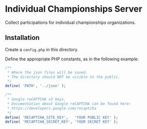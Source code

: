 # Individual Championships Server

Collect participations for individual championships organizations.

## Installation

Create a `config.php` in this directory.

Define the appropriate PHP constants, as in the following example:

```php
/**
 * Where the json files will be saved.
 * The directory should NOT be visible to the public.
 */
define( 'PATH', '../json' );

/**
 * Google reCAPTCHA v3 keys.
 * Documentation about Google reCAPTCHA can be found here:
 * https://developers.google.com/recaptcha
 */
define( 'RECAPTCHA_SITE_KEY',   'YOUR PUBLIC KEY' );
define( 'RECAPTCHA_SECRET_KEY', 'YOUR SECRET KEY' );
```
